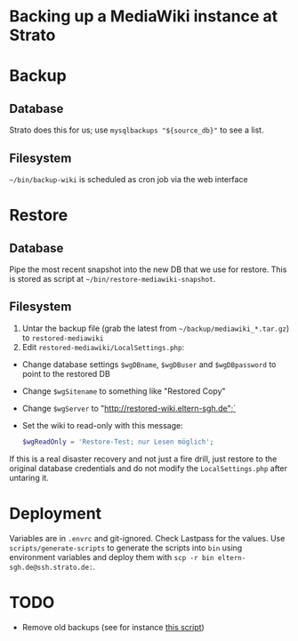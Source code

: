 # Backing up a MediaWiki instance at Strato

# Backup

## Database

Strato does this for us; use `mysqlbackups "${source_db}"` to see a list.

## Filesystem

`~/bin/backup-wiki` is scheduled as cron job via the web interface

# Restore

## Database

Pipe the most recent snapshot into the new DB that we use for restore. This is stored as script at `~/bin/restore-mediawiki-snapshot`.

## Filesystem

1. Untar the backup file (grab the latest from `~/backup/mediawiki_*.tar.gz`) to `restored-mediawiki`
1. Edit `restored-mediawiki/LocalSettings.php`:
  * Change database settings `$wgDBname`, `$wgDBuser` and `$wgDBpassword` to point to the restored DB
  * Change `$wgSitename` to something like "Restored Copy"
  * Change `$wgServer` to "http://restored-wiki.eltern-sgh.de";`
  * Set the wiki to read-only with this message:

    ```php
    $wgReadOnly = 'Restore-Test; nur Lesen möglich';
    ```

If this is a real disaster recovery and not just a fire drill, just restore to the original database credentials and do not modify the `LocalSettings.php` after untaring it.

# Deployment

Variables are in `.envrc` and git-ignored. Check Lastpass for the values. Use `scripts/generate-scripts` to generate the scripts into `bin` using environment variables and deploy them with `scp -r bin eltern-sgh.de@ssh.strato.de:`.

# TODO

* Remove old backups (see for instance [this script](https://github.com/nischayn22/mw_backup/blob/master/backup.php#L67-L72))
